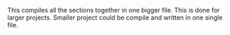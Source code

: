 This compiles all the sections together in one bigger file. This is done for larger projects. Smaller project could be compile and written in one single file. 
